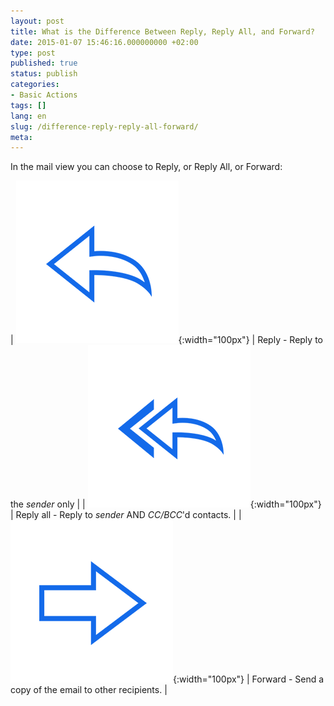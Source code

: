 ```yaml
---
layout: post
title: What is the Difference Between Reply, Reply All, and Forward?
date: 2015-01-07 15:46:16.000000000 +02:00
type: post
published: true
status: publish
categories:
- Basic Actions
tags: []
lang: en
slug: /difference-reply-reply-all-forward/
meta:
---
```


In the mail view you can choose to Reply, or Reply All, or Forward:

| ![](/assets/ic_action_wear_reply.png){:width="100px"} | Reply - Reply to the *sender* only |
| ![](/assets/ic_action_reply_all.png){:width="100px"} | Reply all - Reply to *sender* AND *CC/BCC*'d contacts. |
| ![](/assets/ic_action_forward.png){:width="100px"} | Forward - Send a copy of the email to other recipients. |
